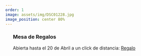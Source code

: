 ```yaml
---
order: 1
image: assets/img/DSC01228.jpg
image_position: center 80%
---
```



<ul>
  <h3>Mesa de Regalos</h3>
	Abierta hasta el 20 de Abril a un click de distancia: <a href="https://www.elpalaciodehierro.com/buscar?eventId=370110">Regalo</a>
</ul>